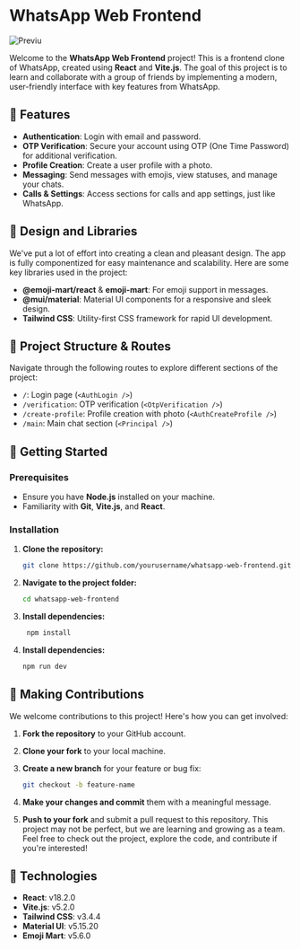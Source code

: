 # WhatsApp Web Frontend
![Previu](https://i.ibb.co/GsK2GPx/whatsapp-clone.jpg)

Welcome to the **WhatsApp Web Frontend** project! This is a frontend clone of WhatsApp, created using **React** and **Vite.js**. The goal of this project is to learn and collaborate with a group of friends by implementing a modern, user-friendly interface with key features from WhatsApp.

## 🌟 Features

- **Authentication**: Login with email and password.
- **OTP Verification**: Secure your account using OTP (One Time Password) for additional verification.
- **Profile Creation**: Create a user profile with a photo.
- **Messaging**: Send messages with emojis, view statuses, and manage your chats.
- **Calls & Settings**: Access sections for calls and app settings, just like WhatsApp.

## 🎨 Design and Libraries

We've put a lot of effort into creating a clean and pleasant design. The app is fully componentized for easy maintenance and scalability. Here are some key libraries used in the project:

- **@emoji-mart/react** & **emoji-mart**: For emoji support in messages.
- **@mui/material**: Material UI components for a responsive and sleek design.
- **Tailwind CSS**: Utility-first CSS framework for rapid UI development.

## 📁 Project Structure & Routes

Navigate through the following routes to explore different sections of the project:

- `/`: Login page (`<AuthLogin />`)
- `/verification`: OTP verification (`<OtpVerification />`)
- `/create-profile`: Profile creation with photo (`<AuthCreateProfile />`)
- `/main`: Main chat section (`<Principal />`)

## 🚀 Getting Started

### Prerequisites

- Ensure you have **Node.js** installed on your machine.
- Familiarity with **Git**, **Vite.js**, and **React**.

### Installation

1. **Clone the repository:**

   ```bash
   git clone https://github.com/yourusername/whatsapp-web-frontend.git

2. **Navigate to the project folder:**

   ```bash
   cd whatsapp-web-frontend
   
3. **Install dependencies:**
    ```bash
     npm install

4. **Install dependencies:**

   ```bash
   npm run dev
## 🔄 Making Contributions
We welcome contributions to this project! Here's how you can get involved:
1. **Fork the repository** to your GitHub account.
2. **Clone your fork** to your local machine.
3. **Create a new branch** for your feature or bug fix:
   ```bash
   git checkout -b feature-name
4. **Make your changes and commit** them with a meaningful message.
   
5. **Push to your fork** and submit a pull request to this repository.
This project may not be perfect, but we are learning and growing as a team. Feel free to check out the project, explore the code, and contribute if you're interested!
## 🔧 Technologies
- **React**: v18.2.0
- **Vite.js**: v5.2.0
- **Tailwind CSS**: v3.4.4
- **Material UI**: v5.15.20
- **Emoji Mart**: v5.6.0
